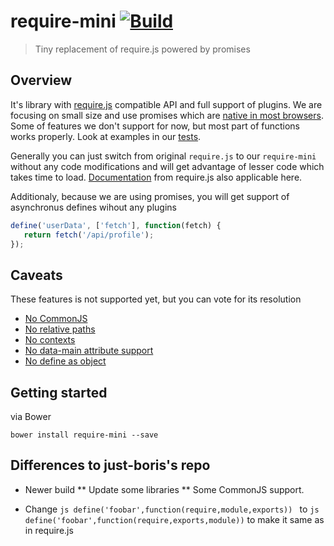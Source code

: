 # require-mini [![Build](https://travis-ci.org/just-boris/require-mini.svg?branch=master)](https://travis-ci.org/just-boris/require-mini)

> Tiny replacement of require.js powered by promises

## Overview

It's library with [require.js](https://github.com/jrburke/requirejs/) compatible API and full support of plugins.
We are focusing on small size and use promises which are [native in most browsers](http://caniuse.com/#feat=promises). 
Some of features we don't support for now, but most part of functions works properly. Look at examples in our [tests](test).

Generally you can just switch from original `require.js` to our `require-mini` without any code modifications and will get advantage of lesser code which takes time to load.
[Documentation](http://requirejs.org/docs/api.html) from require.js also applicable here.

Additionaly, because we are using promises, you will get support of asynchronus defines wihout any plugins

```js
define('userData', ['fetch'], function(fetch) {
   return fetch('/api/profile');
});

```

## Caveats

These features is not supported yet, but you can vote for its resolution

* [No CommonJS](https://github.com/just-boris/require-mini/issues/1)
* [No relative paths](https://github.com/just-boris/require-mini/issues/4)
* [No contexts](https://github.com/just-boris/require-mini/issues/8)
* [No data-main attribute support](https://github.com/just-boris/require-mini/issues/9)
* [No define as object](https://github.com/just-boris/require-mini/issues/10)

## Getting started

via Bower

```
bower install require-mini --save
```

## Differences to just-boris's repo

* Newer build
** Update some libraries
** Some CommonJS support. 

* Change ```js define('foobar',function(require,module,exports)) ``` to ```js define('foobar',function(require,exports,module))``` to make it same as in require.js
   

